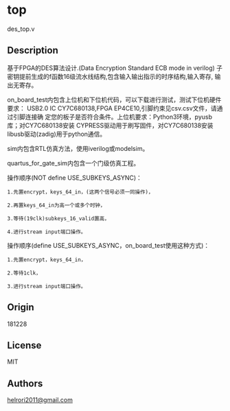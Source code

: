 top        
======

des_top.v

Description 
--------------

基于FPGA的DES算法设计.(Data Encryption Standard ECB mode in verilog)
子密钥提前生成的f函数16级流水线结构,包含输入输出指示的时序结构,输入寄存,
输出无寄存。

on_board_test内包含上位机和下位机代码，可以下载进行测试，测试下位机硬件要求：
USB2.0 IC CY7C680138,FPGA EP4CE10,引脚约束见csv.csv文件，请通过引脚连接确
定您的板子是否符合条件。上位机要求：Python3环境，pyusb库；对CY7C680138安装
CYPRESS驱动用于刷写固件，对CY7C680138安装libusb驱动(zadig)用于python通信。

sim内包含RTL仿真方法，使用iverilog或modelsim。

quartus_for_gate_sim内包含一个门级仿真工程。


操作顺序(NOT define USE_SUBKEYS_ASYNC)：

    1.先置encrypt，keys_64_in，(这两个信号必须一同操作)，

    2.再置keys_64_in为高一个或多个时钟，

    3.等待(19clk)subkeys_16_valid置高，

    4.进行stream input端口操作。

操作顺序(define USE_SUBKEYS_ASYNC，on_board_test使用这种方式)：

    1.先置encrypt，keys_64_in，

    2.等待1clk，

    3.进行stream input端口操作。
    
Origin
--------------
 
181228

License    
--------------
 
MIT
   
Authors
--------------
helrori2011@gmail.com
   
